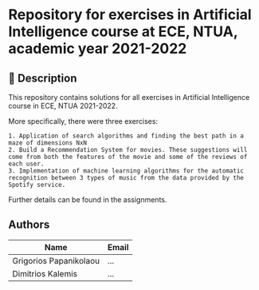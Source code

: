 # Repository for exercises in Artificial Intelligence course at ECE, NTUA, academic year 2021-2022

## 📜 Description
This repository contains solutions for all exercises in Artificial Intelligence course in ECE, NTUA 2021-2022.

More specifically, there were three exercises:

    1. Application of search algorithms and finding the best path in a maze of dimensions NxN 
    2. Build a Recommendation System for movies. These suggestions will come from both the features of the movie and some of the reviews of each user.
    3. Implementation of machine learning algorithms for the automatic recognition between 3 types of music from the data provided by the Spotify service.

Further details can be found in the assignments.

## Authors

| Name | Email |
| --- | --- |
| Grigorios Papanikolaou | ... |
| Dimitrios Kalemis | ... |
